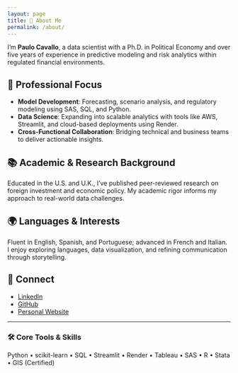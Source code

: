 ```yaml
---
layout: page
title: 👋 About Me
permalink: /about/
---
```

I’m **Paulo Cavallo**, a data scientist with a Ph.D. in Political Economy and over five years of experience in predictive modeling and risk analytics within regulated financial environments.

## 💼 Professional Focus

- **Model Development**: Forecasting, scenario analysis, and regulatory modeling using SAS, SQL, and Python.
- **Data Science**: Expanding into scalable analytics with tools like AWS, Streamlit, and cloud-based deployments using Render.
- **Cross-Functional Collaboration**: Bridging technical and business teams to deliver actionable insights.

## 📚 Academic & Research Background

Educated in the U.S. and U.K., I’ve published peer-reviewed research on foreign investment and economic policy. My academic rigor informs my approach to real-world data challenges.

## 🌍 Languages & Interests

Fluent in English, Spanish, and Portuguese; advanced in French and Italian. I enjoy exploring languages, data visualization, and refining communication through storytelling.

## 🔗 Connect

- [LinkedIn](https://www.linkedin.com/in/paulocavallo)
- [GitHub](https://github.com/pmcavallo)
- [Personal Website](https://www.paulocavallo.wordpress.com "Personal Website")

---

### 🛠️ Core Tools & Skills  
Python • scikit-learn • SQL • Streamlit • Render • Tableau • SAS • R • Stata • GIS (Certified)

